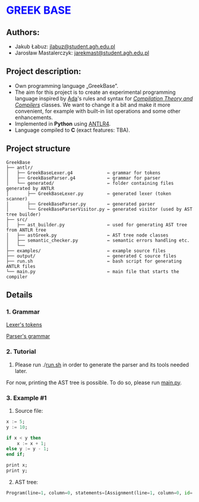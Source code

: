 # <span style="color:blue"> GREEK BASE </span>
## Authors:
* Jakub Łabuz: [jlabuz@student.agh.edu.pl](mailto:jlabuz@student.agh.edu.pl)
* Jarosław Mastalerczyk: [jarekmast@student.agh.edu.pl](mailto:jarekmast@student.agh.edu.pl)

## Project description:
* Own programming language „GreekBase”.
* The aim for this project is to create an experimental programming language inspired by [Ada](https://www.adacore.com/about-ada)'s rules and syntax for [*Compilation Theory and Compilers*](https://sylabusy.agh.edu.pl/pl/1/2/19/1/4/16/140#nav-tab-10) classes. We want to change it a bit and make it more convenient, for example with built-in list operations and some other enhancements.
* Implemented in **Python** using [ANTLR4](https://www.antlr.org).
* Language compiled to **C** (exact features: TBA).

## Project structure
```
GreekBase
├── antlr/
│   ├── GreekBaseLexer.g4             ← grammar for tokens
│   ├── GreekBaseParser.g4            ← grammar for parser
│   └── generated/                    ← folder containing files generated by ANTLR
│       ├── GreekBaseLexer.py         ← generated lexer (token scanner)
│       ├── GreekBaseParser.py        ← generated parser
│       └── GreekBaseParserVisitor.py ← generated visitor (used by AST tree builder)
├── src/
│   ├── ast_builder.py                ← used for generating AST tree from ANTLR tree
│   ├── astGreek.py                   ← AST tree node classes
│   ├── semantic_checker.py           ← semantic errors handling etc.
│   └──
├── examples/                         ← example source files
├── output/                           ← generated C source files
├── run.sh                            ← bash script for generating ANTLR files
└── main.py                           ← main file that starts the compiler
```
## Details

### 1. Grammar
[Lexer's tokens](antlr/GreekBaseLexer.g4)

[Parser's grammar](antlr/GreekBaseParser.g4)

### 2. Tutorial
1. Please run
	./[run.sh](./run.sh)
in order to generate the parser and its tools needed later.

For now, printing the AST tree is possible.
To do so, please run [main.py](./main.py).

### 3. Example #1
1. Source file:
```ada
x := 5;
y := 10;

if x < y then
    x := x + 1;
else y := y - 1;
end if;

print x;
print y;
```
2. AST tree:
```python
Program(line=1, column=0, statements=[Assignment(line=1, column=0, id='x', value=IntLiteral(line=1, column=5, value=5)), Assignment(line=2, column=0, id='y', value=IntLiteral(line=2, column=5, value=10)), IfStatement(line=4, column=0, condition=Condition(line=4, column=3, left=Identifier(line=4, column=3, value='x'), operator='<', right=Identifier(line=4, column=7, value='y')), then_branch=[Assignment(line=5, column=4, id='x', value=AdditionOperator(line=5, column=9, left=Identifier(line=5, column=9, value='x'), operator='+', right=IntLiteral(line=5, column=13, value=1)))], else_branch=[Assignment(line=6, column=5, id='y', value=AdditionOperator(line=6, column=10, left=Identifier(line=6, column=10, value='y'), operator='-', right=IntLiteral(line=6, column=14, value=1)))]), PrintStatement(line=9, column=0, value=Identifier(line=9, column=6, value='x')), PrintStatement(line=10, column=0, value=Identifier(line=10, column=6, value='y'))])
```